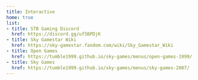 ```yaml
---
title: Interactive
home: true
list:
- title: STB Gaming Discord
  href: https://discord.gg/uf5BPDjK
- title: Sky Gamestar Wiki
  href: https://sky-gamestar.fandom.com/wiki/Sky_Gamestar_Wiki
- title: Open Games
  href: https://tumble1999.github.io/sky-games/menus/open-games-1999/
- title: Sky Games
  href: https://tumble1999.github.io/sky-games/menus/sky-games-2007/
---
```

